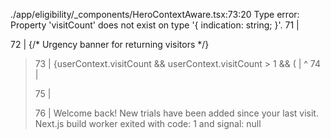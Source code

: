 ./app/eligibility/_components/HeroContextAware.tsx:73:20
Type error: Property 'visitCount' does not exist on type '{ indication: string; }'.
  71 |     <section className="relative py-12 sm:py-16 lg:py-20">
  72 |       {/* Urgency banner for returning visitors */}
> 73 |       {userContext.visitCount && userContext.visitCount > 1 && (
     |                    ^
  74 |         <div className="absolute top-0 left-0 right-0 bg-primary/10 py-2 text-center">
  75 |           <p className="text-sm font-medium">
  76 |             Welcome back! New trials have been added since your last visit.
Next.js build worker exited with code: 1 and signal: null